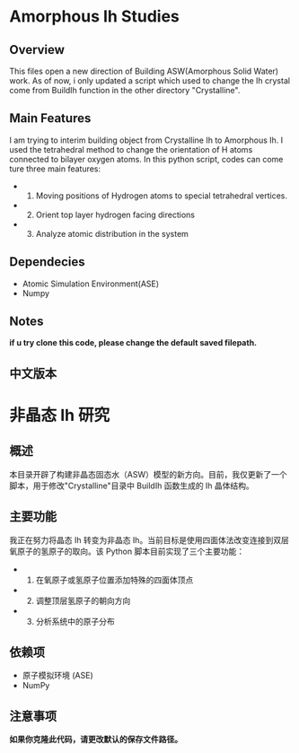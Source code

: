 # Amorphous Ih Studies

## Overview
This files open a new direction of Building ASW(Amorphous Solid Water) work. As of now, i only updated a script which used to change the Ih crystal come from BuildIh function in the other directory "Crystalline".

## Main Features

I am trying to interim building object from Crystalline Ih to Amorphous Ih. I used the tetrahedral method to change the orientation of H atoms connected to bilayer oxygen atoms. In this python script, codes can come ture three main features:
- 1. Moving positions of Hydrogen atoms to special tetrahedral vertices.
- 2. Orient top layer hydrogen facing directions
- 3. Analyze atomic distribution in the system

## Dependecies 
- Atomic Simulation Environment(ASE)
- Numpy 

## Notes

**if u try clone this code, please change the default saved filepath.**

## 中文版本

# 非晶态 Ih 研究

## 概述
本目录开辟了构建非晶态固态水（ASW）模型的新方向。目前，我仅更新了一个脚本，用于修改"Crystalline"目录中 BuildIh 函数生成的 Ih 晶体结构。

## 主要功能

我正在努力将晶态 Ih 转变为非晶态 Ih。当前目标是使用四面体法改变连接到双层氧原子的氢原子的取向。该 Python 脚本目前实现了三个主要功能：
- 1. 在氧原子或氢原子位置添加特殊的四面体顶点
- 2. 调整顶层氢原子的朝向方向
- 3. 分析系统中的原子分布

## 依赖项
- 原子模拟环境 (ASE)
- NumPy

## 注意事项

**如果你克隆此代码，请更改默认的保存文件路径。**